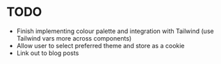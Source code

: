 # TODO

* Finish implementing colour palette and integration with Tailwind (use Tailwind vars more across components)
* Allow user to select preferred theme and store as a cookie
* Link out to blog posts